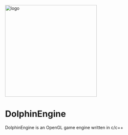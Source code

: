 <img src="https://user-images.githubusercontent.com/86197206/201456191-56761d3d-7570-47a4-b42b-256f48c4d60d.png" alt="logo" width=300/>

# DolphinEngine

DolphinEngine is an OpenGL game engine written in c/c++
